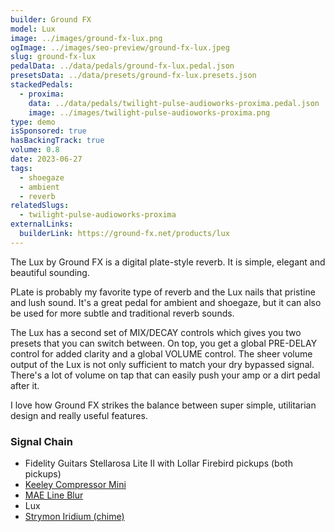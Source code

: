 ```yaml
---
builder: Ground FX
model: Lux
image: ../images/ground-fx-lux.png
ogImage: ../images/seo-preview/ground-fx-lux.jpeg
slug: ground-fx-lux
pedalData: ../data/pedals/ground-fx-lux.pedal.json
presetsData: ../data/presets/ground-fx-lux.presets.json
stackedPedals:
  - proxima:
    data: ../data/pedals/twilight-pulse-audioworks-proxima.pedal.json
    image: ../images/twilight-pulse-audioworks-proxima.png
type: demo
isSponsored: true
hasBackingTrack: true
volume: 0.8
date: 2023-06-27
tags:
  - shoegaze
  - ambient
  - reverb
relatedSlugs:
  - twilight-pulse-audioworks-proxima
externalLinks:
  builderLink: https://ground-fx.net/products/lux
---
```


The Lux by Ground FX is a digital plate-style reverb. It is simple, elegant and beautiful sounding.

PLate is probably my favorite type of reverb and the Lux nails that pristine and lush sound. It's a great pedal for ambient and shoegaze, but it can also be used for more subtle and traditional reverb sounds.

The Lux has a second set of MIX/DECAY controls which gives you two presets that you can switch between. On top, you get a global PRE-DELAY control for added clarity and a global VOLUME control. The sheer volume output of the Lux is not only sufficient to match your dry bypassed signal. There's a lot of volume on tap that can easily push your amp or a dirt pedal after it.

I love how Ground FX strikes the balance between super simple, utilitarian design and really useful features.

### Signal Chain

- Fidelity Guitars Stellarosa Lite II with Lollar Firebird pickups (both pickups)
- [Keeley Compressor Mini](/demos/keeley-electronics-compressor-mini)
- [MAE Line Blur](/demos/mask-audio-electronics-line-blur)
- Lux
- [Strymon Iridium (chime)](/demos/strymon-iridium)
